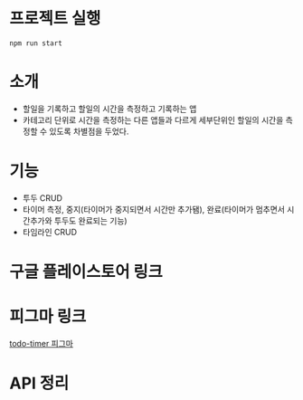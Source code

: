 # 프로젝트 실행 
```
npm run start
```

# 소개
- 할일을 기록하고 할일의 시간을 측정하고 기록하는 앱
- 카테고리 단위로 시간을 측정하는 다른 앱들과 다르게 세부단위인 할일의 시간을 측정할 수 있도록 차별점을 두었다.


# 기능 
- 투두 CRUD
- 타이머 측정, 중지(타이머가 중지되면서 시간만 추가됌), 완료(타이머가 멈추면서 시간추가와 투두도 완료되는 기능)
- 타임라인 CRUD

# 구글 플레이스토어 링크

# 피그마 링크 
[todo-timer 피그마](https://www.figma.com/file/GbCyVg5fXFxNCTf2QSL8nI/%EB%AC%B4%EB%93%9C%EB%B3%B4%EB%93%9C-%EC%95%B1?type=design&node-id=0%3A1&mode=design&t=DNVAd4FGbrPDSHTo-1)

# API 정리


